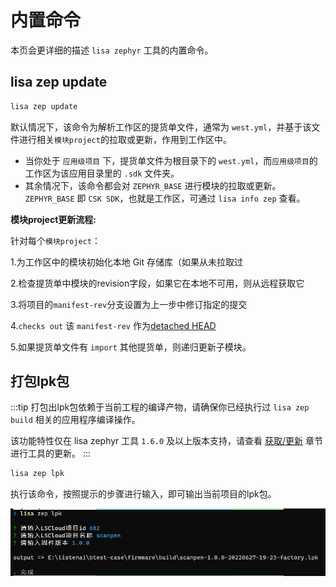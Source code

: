 # 内置命令

本页会更详细的描述 `lisa zephyr` 工具的内置命令。

## lisa zep update

```bash
lisa zep update
```

默认情况下，该命令为解析工作区的提货单文件，通常为 `west.yml`，并基于该文件进行相关`模块project`的拉取或更新，作用到工作区中。

- 当你处于 `应用级项目` 下，提货单文件为根目录下的 `west.yml`，而`应用级项目`的工作区为该应用目录里的 `.sdk` 文件夹。
- 其余情况下，该命令都会对 `ZEPHYR_BASE` 进行模块的拉取或更新。`ZEPHYR_BASE` 即 `CSK SDK`，也就是工作区，可通过 `lisa info zep` 查看。

__模块project更新流程:__

针对每个`模块project`：

1.为工作区中的模块初始化本地 Git 存储库（如果从未拉取过

2.检查提货单中模块的revision字段，如果它在本地不可用，则从远程获取它

3.将项目的`manifest-rev`分支设置为上一步中修订指定的提交

4.`checks out` 该 `manifest-rev` 作为[detached HEAD](#https://git-scm.com/docs/git-checkout#_detached_head) 

5.如果提货单文件有 `import` 其他提货单，则递归更新子模块。


## 打包lpk包

:::tip
打包出lpk包依赖于当前工程的编译产物，请确保你已经执行过 `lisa zep build` 相关的应用程序编译操作。

该功能特性仅在 lisa zephyr 工具 `1.6.0` 及以上版本支持，请查看 [获取/更新](#更新) 章节进行工具的更新。
:::

```bash
lisa zep lpk
```

执行该命令，按照提示的步骤进行输入，即可输出当前项目的lpk包。

![image](./images/lpk_1.png)
